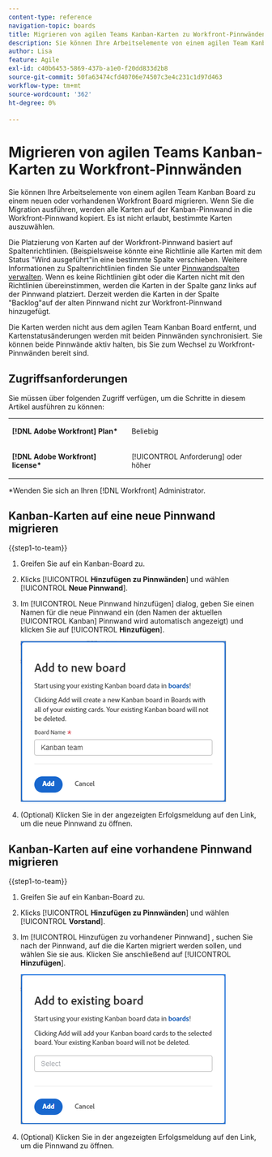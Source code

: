 ```yaml
---
content-type: reference
navigation-topic: boards
title: Migrieren von agilen Teams Kanban-Karten zu Workfront-Pinnwänden
description: Sie können Ihre Arbeitselemente von einem agilen Team Kanban Board zu einem neuen oder vorhandenen Workfront Board migrieren.
author: Lisa
feature: Agile
exl-id: c40b6453-5869-437b-a1e0-f20dd833d2b8
source-git-commit: 50fa63474cfd40706e74507c3e4c231c1d97d463
workflow-type: tm+mt
source-wordcount: '362'
ht-degree: 0%

---
```


# Migrieren von agilen Teams Kanban-Karten zu Workfront-Pinnwänden

Sie können Ihre Arbeitselemente von einem agilen Team Kanban Board zu einem neuen oder vorhandenen Workfront Board migrieren. Wenn Sie die Migration ausführen, werden alle Karten auf der Kanban-Pinnwand in die Workfront-Pinnwand kopiert. Es ist nicht erlaubt, bestimmte Karten auszuwählen.

Die Platzierung von Karten auf der Workfront-Pinnwand basiert auf Spaltenrichtlinien. (Beispielsweise könnte eine Richtlinie alle Karten mit dem Status &quot;Wird ausgeführt&quot;in eine bestimmte Spalte verschieben. Weitere Informationen zu Spaltenrichtlinien finden Sie unter [Pinnwandspalten verwalten](/help/quicksilver/agile/get-started-with-boards/manage-board-columns.md). Wenn es keine Richtlinien gibt oder die Karten nicht mit den Richtlinien übereinstimmen, werden die Karten in der Spalte ganz links auf der Pinnwand platziert. Derzeit werden die Karten in der Spalte &quot;Backlog&quot;auf der alten Pinnwand nicht zur Workfront-Pinnwand hinzugefügt.

Die Karten werden nicht aus dem agilen Team Kanban Board entfernt, und Kartenstatusänderungen werden mit beiden Pinnwänden synchronisiert. Sie können beide Pinnwände aktiv halten, bis Sie zum Wechsel zu Workfront-Pinnwänden bereit sind.

## Zugriffsanforderungen

Sie müssen über folgenden Zugriff verfügen, um die Schritte in diesem Artikel ausführen zu können:

<table style="table-layout:auto">
 <col>
 </col>
 <col>
 </col>
 <tbody>
  <tr>
   <td role="rowheader"><strong>[!DNL Adobe Workfront] Plan*</strong></td>
   <td> <p>Beliebig</p> </td>
  </tr>
  <tr>
   <td role="rowheader"><strong>[!DNL Adobe Workfront] license*</strong></td>
   <td> <p>[!UICONTROL Anforderung] oder höher</p> </td>
  </tr>
 </tbody>
</table>

&#42;Wenden Sie sich an Ihren [!DNL Workfront] Administrator.

## Kanban-Karten auf eine neue Pinnwand migrieren

{{step1-to-team}}

1. Greifen Sie auf ein Kanban-Board zu.
1. Klicks [!UICONTROL **Hinzufügen zu Pinnwänden**] und wählen [!UICONTROL **Neue Pinnwand**].
1. Im [!UICONTROL Neue Pinnwand hinzufügen] dialog, geben Sie einen Namen für die neue Pinnwand ein (den Namen der aktuellen [!UICONTROL Kanban] Pinnwand wird automatisch angezeigt) und klicken Sie auf [!UICONTROL **Hinzufügen**].

   ![Hinzufügen von Kanban-Karten zur neuen Pinnwand](assets/add-kanban-cards-to-new-board-dialog.png)

1. (Optional) Klicken Sie in der angezeigten Erfolgsmeldung auf den Link, um die neue Pinnwand zu öffnen.

## Kanban-Karten auf eine vorhandene Pinnwand migrieren

{{step1-to-team}}

1. Greifen Sie auf ein Kanban-Board zu.
1. Klicks [!UICONTROL **Hinzufügen zu Pinnwänden**] und wählen [!UICONTROL **Vorstand**].
1. Im [!UICONTROL Hinzufügen zu vorhandener Pinnwand] , suchen Sie nach der Pinnwand, auf die die Karten migriert werden sollen, und wählen Sie sie aus. Klicken Sie anschließend auf [!UICONTROL **Hinzufügen**].

   ![Hinzufügen von Kanban-Karten zur vorhandenen Pinnwand](assets/add-kanban-cards-to-existing-board-dialog.png)

1. (Optional) Klicken Sie in der angezeigten Erfolgsmeldung auf den Link, um die Pinnwand zu öffnen.
